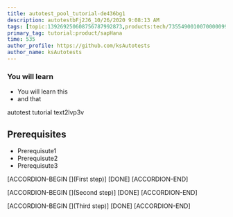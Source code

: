 ```yaml
---
title: autotest_pool_tutorial-de436bg1
description: autotestbFj2J6_10/26/2020 9:08:13 AM
tags: [topic:139269250608756787992873,products:tech/73554900100700000996,tutorial:experience/advanced]
primary_tag: tutorial:product/sapHana
time: 535
author_profile: https://github.com/ksAutotests
author_name: ksAutotests
---
```

### You will learn
- You will learn this
- and that

autotest tutorial text2lvp3v

## Prerequisites
- Prerequisute1
- Prerequisute2
- Prerequisute3

[ACCORDION-BEGIN [](First step)]
[DONE]
[ACCORDION-END]

[ACCORDION-BEGIN [](Second step)]
[DONE]
[ACCORDION-END]

[ACCORDION-BEGIN [](Third step)]
[DONE]
[ACCORDION-END]

